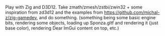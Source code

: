 Play with Zig and D3D12. Take zmath/zmesh/zstbi/zwin32 + some inspiration from zd3d12 and the examples from https://github.com/michal-z/zig-gamedev, and do something.
(something being some basic engine bits, rendering some objects, loading up Sponza.gltf and rendering it (just base color), rendering Dear ImGui content on top, etc.)
